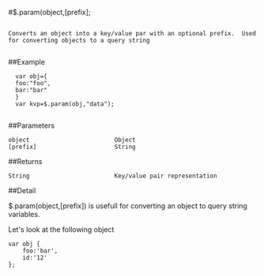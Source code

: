 #$.param(object,[prefix];

```

Converts an object into a key/value par with an optional prefix.  Used for converting objects to a query string
  
```

##Example

```
  var obj={
  foo:"foo",
  bar:"bar"
  }
  var kvp=$.param(obj,"data");
  
```


##Parameters

```
object                        Object
[prefix]                      String

```

##Returns

```
String                        Key/value pair representation
```

##Detail

$.param(object,[prefix]) is usefull for converting an object to query string variables.

Let's look at the following object
```
var obj {
    foo:'bar',
    id:'12'
};
```